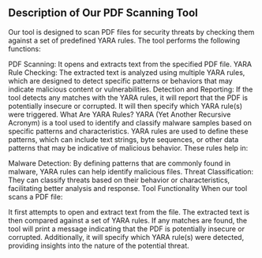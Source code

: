 ## Description of Our PDF Scanning Tool
Our tool is designed to scan PDF files for security threats by checking them against a set of predefined YARA rules. The tool performs the following functions:

PDF Scanning: It opens and extracts text from the specified PDF file.
YARA Rule Checking: The extracted text is analyzed using multiple YARA rules, which are designed to detect specific patterns or behaviors that may indicate malicious content or vulnerabilities.
Detection and Reporting: If the tool detects any matches with the YARA rules, it will report that the PDF is potentially insecure or corrupted. It will then specify which YARA rule(s) were triggered.
What Are YARA Rules?
YARA (Yet Another Recursive Acronym) is a tool used to identify and classify malware samples based on specific patterns and characteristics. YARA rules are used to define these patterns, which can include text strings, byte sequences, or other data patterns that may be indicative of malicious behavior. These rules help in:

Malware Detection: By defining patterns that are commonly found in malware, YARA rules can help identify malicious files.
Threat Classification: They can classify threats based on their behavior or characteristics, facilitating better analysis and response.
Tool Functionality
When our tool scans a PDF file:

It first attempts to open and extract text from the file.
The extracted text is then compared against a set of YARA rules.
If any matches are found, the tool will print a message indicating that the PDF is potentially insecure or corrupted.
Additionally, it will specify which YARA rule(s) were detected, providing insights into the nature of the potential threat.
